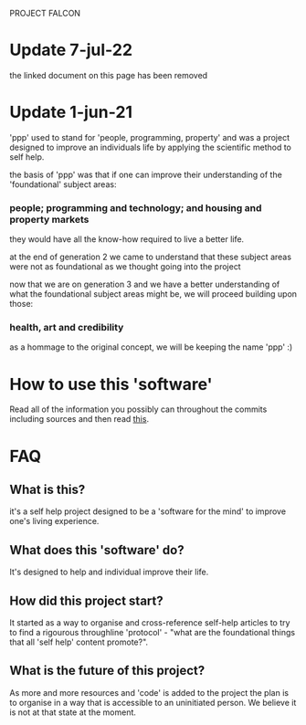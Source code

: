 PROJECT FALCON

# Update 7-jul-22

the linked document on this page has been removed

# Update 1-jun-21

'ppp' used to stand for 'people, programming, property' and was a project designed to improve an individuals life by applying the scientific method to self help.

the basis of 'ppp' was that if one can improve their understanding of the 'foundational' subject areas: 
### people; programming and technology; and housing and property markets 
they would have all the know-how required to live a better life.

at the end of generation 2 we came to understand that these subject areas were not as foundational as we thought going into the project

now that we are on generation 3 and we have a better understanding of what the foundational subject areas might be, we will proceed building upon those:
### health, art and credibility

as a hommage to the original concept, we will be keeping the name 'ppp' :)


# How to use this 'software'

Read all of the information you possibly can throughout the commits including sources and then read [this][1].

# FAQ

## What is this?

it's a self help project designed to be a 'software for the mind' to improve one's living experience.

## What does this 'software' do?

It's designed to help and individual improve their life.

## How did this project start?

It started as a way to organise and cross-reference self-help articles to try to find a rigourous throughline 'protocol' - "what are the foundational things that all 'self help' content promote?".

## What is the future of this project?

As more and more resources and 'code' is added to the project the plan is to organise in a way that is accessible to an uninitiated person. We believe it is not at that state at the moment.


[1]: ./generation1/README.pdf
